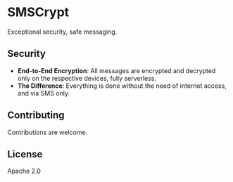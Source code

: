 # SMSCrypt
Exceptional security, safe messaging. 

## Security

- **End-to-End Encryption**: All messages are encrypted and decrypted only on the respective devices, fully serverless.
- **The Difference**: Everything is done without the need of internet access, and via SMS only.

## Contributing

Contributions are welcome.

## License

Apache 2.0

